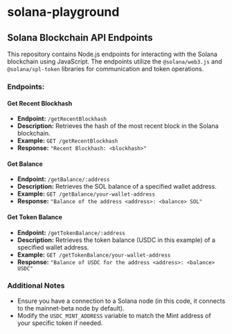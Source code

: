 # solana-playground

## Solana Blockchain API Endpoints

This repository contains Node.js endpoints for interacting with the Solana blockchain using JavaScript. The endpoints utilize the `@solana/web3.js` and `@solana/spl-token` libraries for communication and token operations.

### Endpoints:

#### Get Recent Blockhash

- **Endpoint:** `/getRecentBlockhash`
- **Description:** Retrieves the hash of the most recent block in the Solana blockchain.
- **Example:** `GET /getRecentBlockhash`
- **Response:** `"Recent Blockhash: <blockhash>"`

#### Get Balance

- **Endpoint:** `/getBalance/:address`
- **Description:** Retrieves the SOL balance of a specified wallet address.
- **Example:** `GET /getBalance/your-wallet-address`
- **Response:** `"Balance of the address <address>: <balance> SOL"`

#### Get Token Balance

- **Endpoint:** `/getTokenBalance/:address`
- **Description:** Retrieves the token balance (USDC in this example) of a specified wallet address.
- **Example:** `GET /getTokenBalance/your-wallet-address`
- **Response:** `"Balance of USDC for the address <address>: <balance> USDC"`

### Additional Notes

- Ensure you have a connection to a Solana node (in this code, it connects to the mainnet-beta node by default).
- Modify the `USDC_MINT_ADDRESS` variable to match the Mint address of your specific token if needed.
